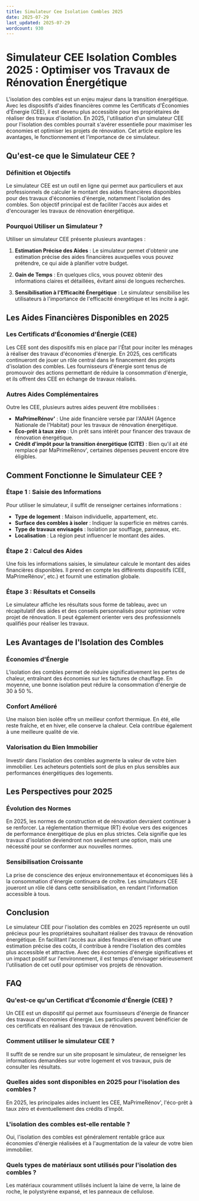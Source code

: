 ```yaml
---
title: Simulateur Cee Isolation Combles 2025
date: 2025-07-29
last_updated: 2025-07-29
wordcount: 930
---
```


# Simulateur CEE Isolation Combles 2025 : Optimiser vos Travaux de Rénovation Énergétique

L'isolation des combles est un enjeu majeur dans la transition énergétique. Avec les dispositifs d'aides financières comme les Certificats d'Économies d'Énergie (CEE), il est devenu plus accessible pour les propriétaires de réaliser des travaux d'isolation. En 2025, l'utilisation d'un simulateur CEE pour l'isolation des combles pourrait s'avérer essentielle pour maximiser les économies et optimiser les projets de rénovation. Cet article explore les avantages, le fonctionnement et l'importance de ce simulateur.

## Qu'est-ce que le Simulateur CEE ?

### Définition et Objectifs

Le simulateur CEE est un outil en ligne qui permet aux particuliers et aux professionnels de calculer le montant des aides financières disponibles pour des travaux d'économies d'énergie, notamment l'isolation des combles. Son objectif principal est de faciliter l'accès aux aides et d'encourager les travaux de rénovation énergétique.

### Pourquoi Utiliser un Simulateur ?

Utiliser un simulateur CEE présente plusieurs avantages :

1. **Estimation Précise des Aides** : Le simulateur permet d'obtenir une estimation précise des aides financières auxquelles vous pouvez prétendre, ce qui aide à planifier votre budget.
   
2. **Gain de Temps** : En quelques clics, vous pouvez obtenir des informations claires et détaillées, évitant ainsi de longues recherches.

3. **Sensibilisation à l'Efficacité Énergétique** : Le simulateur sensibilise les utilisateurs à l'importance de l'efficacité énergétique et les incite à agir.

## Les Aides Financières Disponibles en 2025

### Les Certificats d'Économies d'Énergie (CEE)

Les CEE sont des dispositifs mis en place par l'État pour inciter les ménages à réaliser des travaux d'économies d'énergie. En 2025, ces certificats continueront de jouer un rôle central dans le financement des projets d'isolation des combles. Les fournisseurs d'énergie sont tenus de promouvoir des actions permettant de réduire la consommation d'énergie, et ils offrent des CEE en échange de travaux réalisés.

### Autres Aides Complémentaires

Outre les CEE, plusieurs autres aides peuvent être mobilisées :

- **MaPrimeRénov'** : Une aide financière versée par l'ANAH (Agence Nationale de l'Habitat) pour les travaux de rénovation énergétique.
- **Éco-prêt à taux zéro** : Un prêt sans intérêt pour financer des travaux de rénovation énergétique.
- **Crédit d'impôt pour la transition énergétique (CITE)** : Bien qu'il ait été remplacé par MaPrimeRénov', certaines dépenses peuvent encore être éligibles.

## Comment Fonctionne le Simulateur CEE ?

### Étape 1 : Saisie des Informations

Pour utiliser le simulateur, il suffit de renseigner certaines informations :

- **Type de logement** : Maison individuelle, appartement, etc.
- **Surface des combles à isoler** : Indiquer la superficie en mètres carrés.
- **Type de travaux envisagés** : Isolation par soufflage, panneaux, etc.
- **Localisation** : La région peut influencer le montant des aides.

### Étape 2 : Calcul des Aides

Une fois les informations saisies, le simulateur calcule le montant des aides financières disponibles. Il prend en compte les différents dispositifs (CEE, MaPrimeRénov', etc.) et fournit une estimation globale.

### Étape 3 : Résultats et Conseils

Le simulateur affiche les résultats sous forme de tableau, avec un récapitulatif des aides et des conseils personnalisés pour optimiser votre projet de rénovation. Il peut également orienter vers des professionnels qualifiés pour réaliser les travaux.

## Les Avantages de l'Isolation des Combles

### Économies d'Énergie

L'isolation des combles permet de réduire significativement les pertes de chaleur, entraînant des économies sur les factures de chauffage. En moyenne, une bonne isolation peut réduire la consommation d'énergie de 30 à 50 %.

### Confort Amélioré

Une maison bien isolée offre un meilleur confort thermique. En été, elle reste fraîche, et en hiver, elle conserve la chaleur. Cela contribue également à une meilleure qualité de vie.

### Valorisation du Bien Immobilier

Investir dans l'isolation des combles augmente la valeur de votre bien immobilier. Les acheteurs potentiels sont de plus en plus sensibles aux performances énergétiques des logements.

## Les Perspectives pour 2025

### Évolution des Normes

En 2025, les normes de construction et de rénovation devraient continuer à se renforcer. La réglementation thermique (RT) évolue vers des exigences de performance énergétique de plus en plus strictes. Cela signifie que les travaux d'isolation deviendront non seulement une option, mais une nécessité pour se conformer aux nouvelles normes.

### Sensibilisation Croissante

La prise de conscience des enjeux environnementaux et économiques liés à la consommation d'énergie continuera de croître. Les simulateurs CEE joueront un rôle clé dans cette sensibilisation, en rendant l'information accessible à tous.

## Conclusion

Le simulateur CEE pour l'isolation des combles en 2025 représente un outil précieux pour les propriétaires souhaitant réaliser des travaux de rénovation énergétique. En facilitant l'accès aux aides financières et en offrant une estimation précise des coûts, il contribue à rendre l'isolation des combles plus accessible et attractive. Avec des économies d'énergie significatives et un impact positif sur l'environnement, il est temps d'envisager sérieusement l'utilisation de cet outil pour optimiser vos projets de rénovation.

## FAQ

### Qu'est-ce qu'un Certificat d'Économie d'Énergie (CEE) ?

Un CEE est un dispositif qui permet aux fournisseurs d'énergie de financer des travaux d'économies d'énergie. Les particuliers peuvent bénéficier de ces certificats en réalisant des travaux de rénovation.

### Comment utiliser le simulateur CEE ?

Il suffit de se rendre sur un site proposant le simulateur, de renseigner les informations demandées sur votre logement et vos travaux, puis de consulter les résultats.

### Quelles aides sont disponibles en 2025 pour l'isolation des combles ?

En 2025, les principales aides incluent les CEE, MaPrimeRénov', l'éco-prêt à taux zéro et éventuellement des crédits d'impôt.

### L'isolation des combles est-elle rentable ?

Oui, l'isolation des combles est généralement rentable grâce aux économies d'énergie réalisées et à l'augmentation de la valeur de votre bien immobilier.

### Quels types de matériaux sont utilisés pour l'isolation des combles ?

Les matériaux couramment utilisés incluent la laine de verre, la laine de roche, le polystyrène expansé, et les panneaux de cellulose.